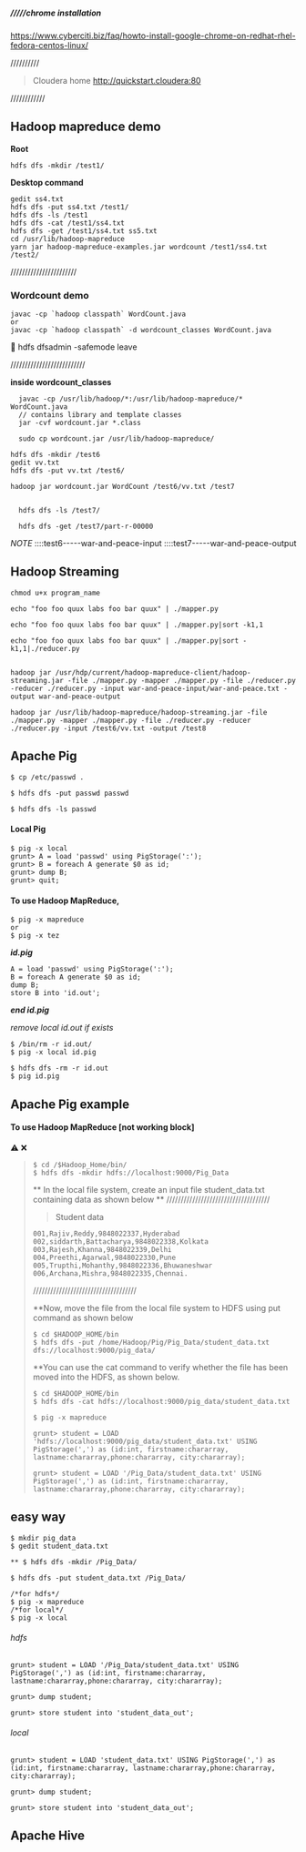 ##### /////chrome installation
https://www.cyberciti.biz/faq/howto-install-google-chrome-on-redhat-rhel-fedora-centos-linux/

//////////

> Cloudera home
> http://quickstart.cloudera:80

////////////

## Hadoop mapreduce demo

**Root**
```
hdfs dfs -mkdir /test1/
```
**Desktop command**
```
gedit ss4.txt
hdfs dfs -put ss4.txt /test1/
hdfs dfs -ls /test1
hdfs dfs -cat /test1/ss4.txt
hdfs dfs -get /test1/ss4.txt ss5.txt
cd /usr/lib/hadoop-mapreduce
yarn jar hadoop-mapreduce-examples.jar wordcount /test1/ss4.txt /test2/
```

///////////////////////

### Wordcount demo
```
javac -cp `hadoop classpath` WordCount.java
or
javac -cp `hadoop classpath` -d wordcount_classes WordCount.java
```

:pushpin: hdfs dfsadmin -safemode leave


//////////////////////////

**inside wordcount_classes**
```
  javac -cp /usr/lib/hadoop/*:/usr/lib/hadoop-mapreduce/* WordCount.java
  // contains library and template classes
  jar -cvf wordcount.jar *.class

  sudo cp wordcount.jar /usr/lib/hadoop-mapreduce/

hdfs dfs -mkdir /test6
gedit vv.txt
hdfs dfs -put vv.txt /test6/

hadoop jar wordcount.jar WordCount /test6/vv.txt /test7


  hdfs dfs -ls /test7/

  hdfs dfs -get /test7/part-r-00000
```

*NOTE*
::::test6-----war-and-peace-input
::::test7-----war-and-peace-output


## Hadoop Streaming
```
chmod u+x program_name

echo "foo foo quux labs foo bar quux" | ./mapper.py

echo "foo foo quux labs foo bar quux" | ./mapper.py|sort -k1,1

echo "foo foo quux labs foo bar quux" | ./mapper.py|sort -k1,1|./reducer.py


hadoop jar /usr/hdp/current/hadoop-mapreduce-client/hadoop-streaming.jar -file ./mapper.py -mapper ./mapper.py -file ./reducer.py -reducer ./reducer.py -input war-and-peace-input/war-and-peace.txt -output war-and-peace-output

hadoop jar /usr/lib/hadoop-mapreduce/hadoop-streaming.jar -file ./mapper.py -mapper ./mapper.py -file ./reducer.py -reducer ./reducer.py -input /test6/vv.txt -output /test8
```

## Apache Pig

```
$ cp /etc/passwd .

$ hdfs dfs -put passwd passwd

$ hdfs dfs -ls passwd
```

#### Local Pig
```
$ pig -x local
grunt> A = load 'passwd' using PigStorage(':');
grunt> B = foreach A generate $0 as id;
grunt> dump B;
grunt> quit;
```

#### To use Hadoop MapReduce, 
```
$ pig -x mapreduce
or
$ pig -x tez
```

__*id.pig*__
```
A = load 'passwd' using PigStorage(':');
B = foreach A generate $0 as id;
dump B;
store B into 'id.out';
```
__*end id.pig*__


*remove local id.out if exists*
```
$ /bin/rm -r id.out/
$ pig -x local id.pig
```

```
$ hdfs dfs -rm -r id.out
$ pig id.pig
```


## Apache Pig example

####  To use Hadoop MapReduce [not working block]
<!-- ![alt text](https://github.com/adam-p/markdown-here/raw/master/src/common/images/icon48.png "Logo Title Text 1") -->
:warning:
:x:
>
  > ```
  > $ cd /$Hadoop_Home/bin/
  > $ hdfs dfs -mkdir hdfs://localhost:9000/Pig_Data
  > ```
  > 
  > **
  > In the local file system, create an input file student_data.txt containing data as shown below
  > **
  > ////////////////////////////////////
  > > Student data
  > ```
  > 001,Rajiv,Reddy,9848022337,Hyderabad
  > 002,siddarth,Battacharya,9848022338,Kolkata
  > 003,Rajesh,Khanna,9848022339,Delhi
  > 004,Preethi,Agarwal,9848022330,Pune
  > 005,Trupthi,Mohanthy,9848022336,Bhuwaneshwar
  > 006,Archana,Mishra,9848022335,Chennai.
  > ```
  > ////////////////////////////////////
  > 
  > **Now, move the file from the local file system to HDFS using put command as shown below
  > 
  > ```
  > $ cd $HADOOP_HOME/bin 
  > $ hdfs dfs -put /home/Hadoop/Pig/Pig_Data/student_data.txt dfs://localhost:9000/pig_data/
  > ```
  > 
  > **You can use the cat command to verify whether the file has been moved into the HDFS, as shown below.
  > 
  > ```
  > $ cd $HADOOP_HOME/bin
  > $ hdfs dfs -cat hdfs://localhost:9000/pig_data/student_data.txt
  > ```
  > ```
  > $ pig -x mapreduce
  > ```
  > ```
  > grunt> student = LOAD 'hdfs://localhost:9000/pig_data/student_data.txt' USING PigStorage(',') as (id:int, firstname:chararray, lastname:chararray,phone:chararray, city:chararray);
  > 
  > grunt> student = LOAD '/Pig_Data/student_data.txt' USING PigStorage(',') as (id:int, firstname:chararray, lastname:chararray,phone:chararray, city:chararray);
  > ```



## easy way

```
$ mkdir pig_data
$ gedit student_data.txt

** $ hdfs dfs -mkdir /Pig_Data/

$ hdfs dfs -put student_data.txt /Pig_Data/

/*for hdfs*/
$ pig -x mapreduce 
/*for local*/
$ pig -x local
```
###### hdfs
```
grunt> student = LOAD '/Pig_Data/student_data.txt' USING PigStorage(',') as (id:int, firstname:chararray, lastname:chararray,phone:chararray, city:chararray);

grunt> dump student;

grunt> store student into 'student_data_out';
```

###### local
```
grunt> student = LOAD 'student_data.txt' USING PigStorage(',') as (id:int, firstname:chararray, lastname:chararray,phone:chararray, city:chararray);

grunt> dump student;

grunt> store student into 'student_data_out';
```




## Apache Hive









































